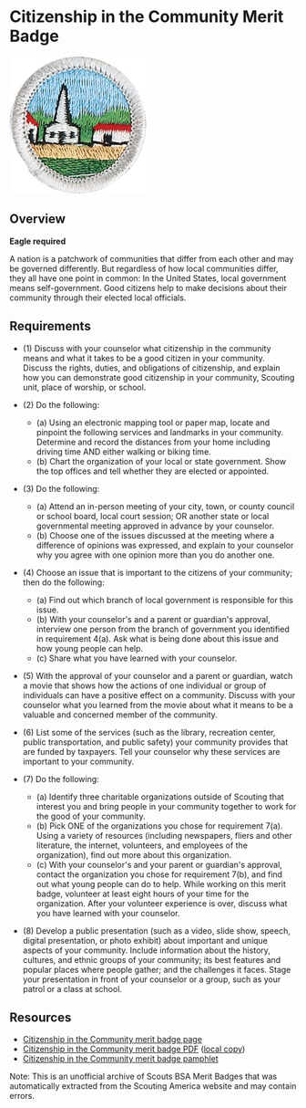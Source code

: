 

# Citizenship in the Community Merit Badge

![Citizenship in the Community Merit Badge](images/citizenship-in-the-community-merit-badge.jpg)

## Overview

**Eagle required**

A nation is a patchwork of communities that differ from each other and may be governed differently. But regardless of how local communities differ, they all have one point in common: In the United States, local government means self-government. Good citizens help to make decisions about their community through their elected local officials.

## Requirements

* (1) Discuss with your counselor what citizenship in the community means and what it takes to be a good citizen in your community. Discuss the rights, duties, and obligations of citizenship, and explain how you can demonstrate good citizenship in your community, Scouting unit, place of worship, or school.
* (2) Do the following:
    * (a) Using an electronic mapping tool or paper map, locate and pinpoint the following services and landmarks in your community. Determine and record the distances from your home including driving time AND either walking or biking time.
    * (b) Chart the organization of your local or state government. Show the top offices and tell whether they are elected or appointed.


* (3) Do the following:
    * (a) Attend an in-person meeting of your city, town, or county council or school board, local court session; OR another state or local governmental meeting approved in advance by your counselor.
    * (b) Choose one of the issues discussed at the meeting where a difference of opinions was expressed, and explain to your counselor why you agree with one opinion more than you do another one.


* (4) Choose an issue that is important to the citizens of your community; then do the following:
    * (a) Find out which branch of local government is responsible for this issue.
    * (b) With your counselor's and a parent or guardian's approval, interview one person from the branch of government you identified in requirement 4(a). Ask what is being done about this issue and how young people can help.
    * (c) Share what you have learned with your counselor.


* (5) With the approval of your counselor and a parent or guardian, watch a movie that shows how the actions of one individual or group of individuals can have a positive effect on a community. Discuss with your counselor what you learned from the movie about what it means to be a valuable and concerned member of the community.
* (6) List some of the services (such as the library, recreation center, public transportation, and public safety) your community provides that are funded by taxpayers. Tell your counselor why these services are important to your community.
* (7) Do the following:
    * (a) Identify three charitable organizations outside of Scouting that interest you and bring people in your community together to work for the good of your community.
    * (b) Pick ONE of the organizations you chose for requirement 7(a). Using a variety of resources (including newspapers, fliers and other literature, the internet, volunteers, and employees of the organization), find out more about this organization.
    * (c) With your counselor's and your parent or guardian's approval, contact the organization you chose for requirement 7(b), and find out what young people can do to help. While working on this merit badge, volunteer at least eight hours of your time for the organization. After your volunteer experience is over, discuss what you have learned with your counselor.


* (8) Develop a public presentation (such as a video, slide show, speech, digital presentation, or photo exhibit) about important and unique aspects of your community. Include information about the history, cultures, and ethnic groups of your community; its best features and popular places where people gather; and the challenges it faces. Stage your presentation in front of your counselor or a group, such as your patrol or a class at school.


## Resources

- [Citizenship in the Community merit badge page](https://www.scouting.org/merit-badges/citizenship-in-the-community/)
- [Citizenship in the Community merit badge PDF](https://filestore.scouting.org/filestore/Merit_Badge_ReqandRes/Pamphlets/Citizenship%20in%20the%20Community_2024.pdf) ([local copy](files/citizenship-in-the-community-merit-badge.pdf))
- [Citizenship in the Community merit badge pamphlet](https://www.scoutshop.org/citizenship-in-the-community-merit-badge-pamphlet-662368.html)

Note: This is an unofficial archive of Scouts BSA Merit Badges that was automatically extracted from the Scouting America website and may contain errors.